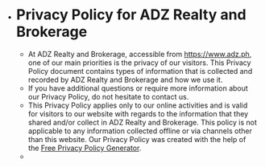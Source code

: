 - # Privacy Policy for ADZ Realty and Brokerage
	- At ADZ Realty and Brokerage, accessible from https://www.adz.ph, one of our main priorities is the privacy of our visitors. This Privacy Policy document contains types of information that is collected and recorded by ADZ Realty and Brokerage and how we use it.
	- If you have additional questions or require more information about our Privacy Policy, do not hesitate to contact us.
	- This Privacy Policy applies only to our online activities and is valid for visitors to our website with regards to the information that they shared and/or collect in ADZ Realty and Brokerage. This policy is not applicable to any information collected offline or via channels other than this website. Our Privacy Policy was created with the help of the [Free Privacy Policy Generator](https://www.privacypolicygenerator.info/).
	-